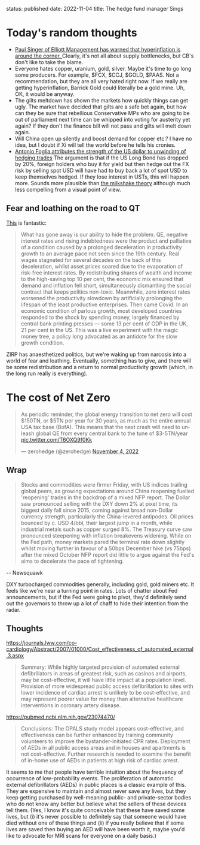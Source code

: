 status: published
date: 2022-11-04
title: The hedge fund manager Sings

# Today's random thoughts
- [Paul Singer of Elliott Management has warned that hyperinflation is around the corner. ](https://www.ft.com/content/f3bb0f96-1816-4481-8318-4f7583326a4a) Clearly, it's not all about supply bottlenecks, but CB's don't like to take the blame.
- Everyone hates copper, uranium, gold, silver. Maybe it's time to go long some producers. For example, $FCX, $CCJ, $GOLD, $PAAS. Not a recommendation, but they are all very hated right now. If we really are getting hyperinflation, Barrick Gold could literally be a gold mine. Uh, OK, it would be anyway.
- The gilts meltdown has shown the markets how quickly things can get ugly. The market have decided that gilts are a safe bet again, but how can they be sure that rebellious Conservative MPs who are going to be out of parliament next time can be whipped into voting for austerity yet again? If they don't the finance bill will not pass and gilts will melt down again.
- Will China open up silently and boost demand for copper etc.? I have no idea, but I doubt if Xi will tell the world before he tells his cronies.
- [Antonio Foglia attributes the strength of the US dollar to unwinding of hedging trades](https://www.ft.com/content/0387c6fd-1c18-4ea8-bb70-bfa6b4537347) The argument is that if the US Long Bond has dropped by 20%, foreign holders who buy it for yield but then hedge out the FX risk by selling spot USD will have had to buy back a lot of spot USD to keep themselves hedged. If they lose interest in USTs, this will happen more. Sounds more plausible than [the milkshake theory](https://money-act.com/milkshake-theory/) although much less compelling from a visual point of view.
## Fear and loathing on the road to QT
[This](https://www.ft.com/content/f86779b2-f5d0-4376-b109-ae12ff94b04e) is fantastic:
  
> What has gone away is our ability to hide the problem. QE, negative interest rates and rising indebtedness were the product and palliative of a condition caused by a prolonged deceleration in productivity growth to an average pace not seen since the 19th century. Real wages stagnated for several decades on the back of this deceleration, whilst asset prices soared due to the evaporation of risk-free interest rates. By redistributing shares of wealth and income to the high-saving top 10 per cent, the economic mix ensured that demand and inflation fell short, simultaneously dismantling the social contract that keeps politics non-toxic. Meanwhile, zero interest rates worsened the productivity slowdown by artificially prolonging the lifespan of the least productive enterprises. Then came Covid. In an economic condition of parlous growth, most developed countries responded to the shock by spending money, largely financed by central bank printing presses — some 13 per cent of GDP in the UK, 21 per cent in the US. This was a live experiment with the magic money tree, a policy long advocated as an antidote for the slow growth condition.

ZIRP has anaesthetized politics, but we're waking up from narcosis into a world of fear and loathing. Eventually, something has to give, and there will be some redistribution and a return to normal productivity growth (which, in the long run really is everything).

# The cost of Net Zero
<blockquote class="twitter-tweet"><p lang="en" dir="ltr">As periodic reminder, the global energy transition to net zero will cost $150TN, or $5TN per year for 30 years, as much as the entire annual USA tax base (BofA). This means that the next crash will need to unleash global QE from every central bank to the tune of $3-5TN/year <a href="https://t.co/T6OXQ9f0Kk">pic.twitter.com/T6OXQ9f0Kk</a></p>&mdash; zerohedge (@zerohedge) <a href="https://twitter.com/zerohedge/status/1588591399791984640?ref_src=twsrc%5Etfw">November 4, 2022</a></blockquote> <script async src="https://platform.twitter.com/widgets.js" charset="utf-8"></script> 

## Wrap

> Stocks and commodities were firmer Friday, with US indices trailing global peers, as growing expectations around China reopening fuelled 'reopening' trades in the backdrop of a mixed NFP report. The Dollar saw pronounced selling with the DXY down 2% at pixel time, its biggest daily fall since 2015, coming against broad non-Dollar currency strength, particularly the China-levered antipodes. Oil prices bounced by c. USD 4/bbl, their largest jump in a month, while industrial metals such as copper surged 8%. The Treasury curve saw pronounced steepening with inflation breakevens widening. While on the Fed path, money markets pared the terminal rate down slightly whilst moving further in favour of a 50bps December hike (vs 75bps) after the mixed October NFP report did little to argue against the Fed's aims to decelerate the pace of tightening.

-- Newsquawk

DXY turbocharged commodities generally, including gold, gold miners etc. It feels like we're near a turning point in rates. Lots of chatter about Fed announcements, but if the Fed were going to pivot, they'd definitely send out the governors to throw up a lot of chaff to hide their intention from the radar.

## Thoughts

https://journals.lww.com/co-cardiology/Abstract/2007/01000/Cost_effectiveness_of_automated_external.3.aspx

> Summary: While highly targeted provision of automated external defibrillators in areas of greatest risk, such as casinos and airports, may be cost-effective, it will have little impact at a population level. Provision of more widespread public access defibrillation to sites with lower incidence of cardiac arrest is unlikely to be cost-effective, and may represent poorer value for money than alternative healthcare interventions in coronary artery disease. 


https://pubmed.ncbi.nlm.nih.gov/23074470/
> Conclusions: The OPALS study model appears cost-effective, and effectiveness can be further enhanced by training community volunteers to improve the bystander-initiated CPR rates. Deployment of AEDs in all public access areas and in houses and apartments is not cost-effective. Further research is needed to examine the benefit of in-home use of AEDs in patients at high risk of cardiac arrest. 

It seems to me that people have terrible intuition about the frequency of occurrence of low-probability events. The proliferation of automatic external defibrillators (AEDs) in public places is a classic example of this. They are expensive to maintain and almost never save any lives, but they keep getting purchased by well-meaning public- and private-sector bodies who do not know any better but believe what the sellers of these devices tell them. (Yes, I know it's quite conceivable that these have saved some lives, but (i) it's never possible to definitely say that someone would have died without one of these things and (ii) if you really believe that if some lives are saved then buying an AED will have been worth it, maybe you'd like to advocate for MRI scans for everyone on a daily basis.)



